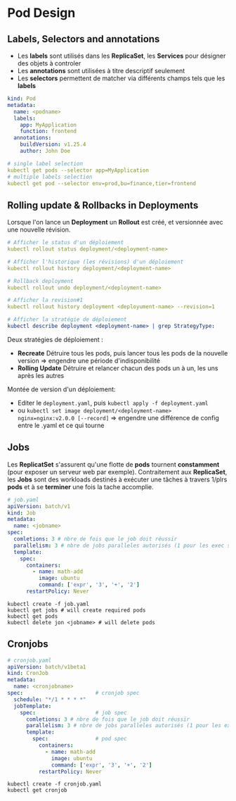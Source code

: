 # Pod Design


## Labels, Selectors and annotations

* Les **labels** sont utilisés dans les **ReplicaSet**, les **Services** pour désigner des objets à controler
* Les **annotations** sont utilisées à titre descriptif seulement
* Les **selectors** permettent de matcher via différents champs tels que les **labels**

```yaml
kind: Pod
metadata:
  name: <podname>
  labels:
    app: MyApplication
    function: frontend
  annotations:
    buildVersion: v1.25.4
    author: John Doe
```

```yaml
# single label selection
kubectl get pods --selector app=MyApplication
# multiple labels selection
kubectl get pod --selector env=prod,bu=finance,tier=frontend
```


## Rolling update & Rollbacks in Deployments

Lorsque l'on lance un **Deployment** un **Rollout** est créé, et versionnée avec une nouvelle révision. 

```yaml
# Afficher le status d'un déploiement
kubectl rollout status deployment/<deployment-name>

# Afficher l'historique (les révisions) d'un déploiement
kubectl rollout history deployment/<deployment-name>

# Rollback deployment
kubectl rollout undo deployment/<deployment-name>

# Afficher la revision#1
kubectl rollout history deployment <deployument-name> --revision=1

# Afficher la stratégie de déploiement
kubectl describe deployment <deployment-name> | grep StrategyType:
```

Deux stratégies de déploiement :
* **Recreate** Détruire tous les pods, puis lancer tous les pods de la nouvelle version => engendre une période d'indisponibilité
* **Rolling Update** Détruire et relancer chacun des pods un à un, les uns après les autres


Montée de version d'un déploiement:
* Editer le `deployment.yaml`, puis `kubectl apply -f deployment.yaml`
* ou `kubectl set image deployment/<deployment-name> nginx=nginx:v2.0.0 [--record]` => engendre une différence de config entre le .yaml et ce qui tourne

## Jobs

Les **ReplicatSet** s'assurent qu'une flotte de **pods** tournent **constamment** (pour exposer un serveur web par exemple).
Contraitement aux **ReplicaSet**, les **Jobs** sont des workloads destinés à exécuter une tâches à travers 1/plrs **pods** et à se **terminer** une fois la tache accomplie.

```yaml
# job.yaml
apiVersion: batch/v1
kind: Job
metadata:
  name: <jobname>
spec:
  comletions: 3 # nbre de fois que le job doit réussir
  parallelism: 3 # nbre de jobs paralleles autorisés (1 pour les exec sequentiellement)
  template:
    spec:
      containers:
        - name: math-add
          image: ubuntu
          command: ['expr', '3', '+', '2']
      restartPolicy: Never
```

```
kubectl create -f job.yaml
kubectl get jobs # will create required pods
kubectl get pods
kubectl delete jon <jobname> # will delete pods
```


## Cronjobs

```yaml
# cronjob.yaml
apiVersion: batch/v1beta1
kind: CronJob
metadata:
  name: <cronjobname>
spec:                       # cronjob spec
  schedule: "*/1 * * * *"
  jobTemplate:
    spec:                   # job spec
      comletions: 3 # nbre de fois que le job doit réussir
      parallelism: 3 # nbre de jobs paralleles autorisés (1 pour les exec sequentiellement)
      template:
        spec:               # pod spec
          containers:
            - name: math-add
              image: ubuntu
              command: ['expr', '3', '+', '2']
          restartPolicy: Never
```


```
kubectl create -f cronjob.yaml
kubectl get cronjob
```

